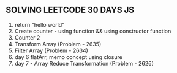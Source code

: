 ## SOLVING LEETCODE 30 DAYS JS

1. return "hello world"
2. Create counter - using function && using constructor function
3. Counter 2
4. Transform Array (Problem - 2635)
5. Filter Array (Problem - 2634)
6. day 6 flatArr, memo concept using closure
7. day 7 - Array Reduce Transformation (Problem - 2626)
